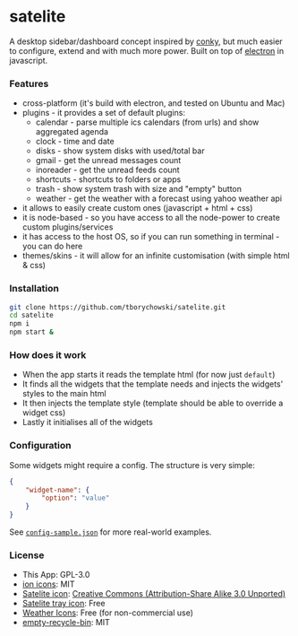 # satelite

A desktop sidebar/dashboard concept inspired by [conky](https://github.com/brndnmtthws/conky), but much easier to configure, extend and with much more power. Built on top of [electron](http://electron.atom.io/) in javascript.

### Features
- cross-platform (it's build with electron, and tested on Ubuntu and Mac)
- plugins - it provides a set of default plugins:
   - calendar - parse multiple ics calendars (from urls) and show aggregated agenda 
   - clock - time and date
   - disks - show system disks with used/total bar
   - gmail - get the unread messages count
   - inoreader - get the unread feeds count
   - shortcuts - shortcuts to folders or apps
   - trash - show system trash with size and "empty" button
   - weather - get the weather with a forecast using yahoo weather api
- it allows to easily create custom ones (javascript + html + css)
- it is node-based - so you have access to all the node-power to create custom plugins/services
- it has access to the host OS, so if you can run something in terminal - you can do here 
- themes/skins - it will allow for an infinite customisation (with simple html & css)

### Installation
```sh
git clone https://github.com/tborychowski/satelite.git
cd satelite
npm i
npm start &
```

### How does it work
- When the app starts it reads the template html (for now just `default`)
- It finds all the widgets that the template needs and injects the widgets' styles to the main html
- It then injects the template style (template should be able to override a widget css)
- Lastly it initialises all of the widgets


### Configuration
Some widgets might require a config. The structure is very simple:
```json
{
	"widget-name": {
		"option": "value"
	}
}
```
See [`config-sample.json`](https://github.com/tborychowski/satelite/blob/master/config-sample.json) for more real-world examples.




### License
- This App: GPL-3.0
- [ion icons](http://ionicons.com/): MIT
- [Satelite icon](https://www.iconfinder.com/icons/531906/antenna_building_communication_radar_satelite_icon#size=128): [Creative Commons (Attribution-Share Alike 3.0 Unported)](http://creativecommons.org/licenses/by-sa/3.0/)
- [Satelite tray icon](https://www.iconfinder.com/icons/322495/satelite_icon#size=128): Free
- [Weather Icons](http://vclouds.deviantart.com/gallery/#/d2ynulp): Free (for non-commercial use)
- [empty-recycle-bin](https://github.com/sindresorhus/empty-recycle-bin): MIT
